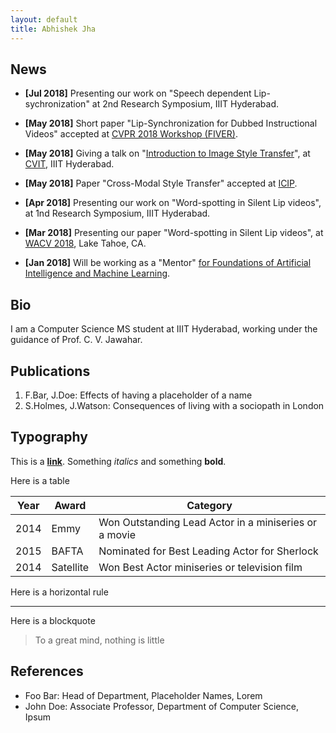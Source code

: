```yaml
---
layout: default
title: Abhishek Jha
---
```



## News

- **\[Jul 2018\]** Presenting our work on "Speech dependent Lip-sychronization" at 2nd Research Symposium, IIIT Hyderabad.

- **\[May 2018\]** Short paper "Lip-Synchronization for Dubbed Instructional Videos" accepted at [CVPR 2018 Workshop (FIVER)](http://fiver.eecs.umich.edu/).

- **\[May 2018\]** Giving a talk on "[Introduction to Image Style Transfer](/data/intro_to_photorealistic_Image_stylization.pdf)", at [CVIT](http://cvit.iiit.ac.in), IIIT Hyderabad.

- **\[May 2018\]** Paper "Cross-Modal Style Transfer" accepted at [ICIP](https://2018.ieeeicip.org/).

- **\[Apr 2018\]** Presenting our work on "Word-spotting in Silent Lip videos", at 1nd Research Symposium, IIIT Hyderabad.

- **\[Mar 2018\]** Presenting our paper "Word-spotting in Silent Lip videos", at [WACV 2018](http://wacv18.wacv.net/), Lake Tahoe, CA.

- **\[Jan 2018\]** Will be working as a "Mentor" [for Foundations of Artificial Intelligence and Machine Learning](https://www.talentsprint.com/aiml.dpl).


## Bio

I am a Computer Science MS student at IIIT Hyderabad, working under the guidance of Prof. C. V. Jawahar.

## Publications

1. F.Bar, J.Doe: Effects of having a placeholder of a name
2. S.Holmes, J.Watson: Consequences of living with a sociopath in London

## Typography

This is a [**link**](http://google.com). Something *italics* and something **bold**.

Here is a table

Year | Award | Category
-----|-------|--------
2014 | Emmy  | Won Outstanding Lead Actor in a miniseries or a movie
2015 | BAFTA | Nominated for Best Leading Actor for Sherlock
2014 | Satellite | Won Best Actor miniseries or television film

Here is a horizontal rule

---

Here is a blockquote

> To a great mind, nothing is little

## References

* Foo Bar: Head of Department, Placeholder Names, Lorem
* John Doe: Associate Professor, Department of Computer Science, Ipsum
